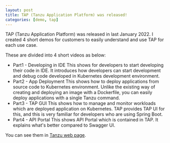 ```yaml
---
layout: post
title: TAP (Tanzu Application Platform) was released!
categories: [demo, tap]
---
```


TAP (Tanzu Application Platform) was released in last January 2022. I created 4 short demos for customers to easily understand and use TAP for each use case. 

These are divided into 4 short videos as below:
- Part1 - Developing in IDE
This shows for developers to start developing their code in IDE. It introduces how developers can start development and debug code developed in Kubernetes development environment.
- Part2 - App Deployment
This shows how to deploy applications from source code to Kubernetes environment. Unlike the existing way of creating and deploying an image with a Dockerfile, you can easily deploy applications with a single Tanzu command.
- Part3 - TAP GUI
This shows how to manage and monitor workloads which are deployed application on Kubernetes. TAP provides TAP UI for this, and this is very familiar for developers who are using Spring Boot.
- Part4 - API Portal
This shows API Portal which is contained in TAP. It explains what's better compared to Swagger UI.

You can see them in [Tanzu web page](https://tanzu.vmware.com/content/tap-demos).
